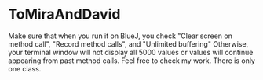 # ToMiraAndDavid

Make sure that when you run it on BlueJ, you check "Clear screen on method call", "Record method calls", and "Unlimited buffering"
Otherwise, your terminal window will not display all 5000 values or values will continue appearing from past method calls.
Feel free to check my work. There is only one class.
